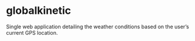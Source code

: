 # globalkinetic
Single web application detailing the weather conditions based on the user’s current GPS location.
